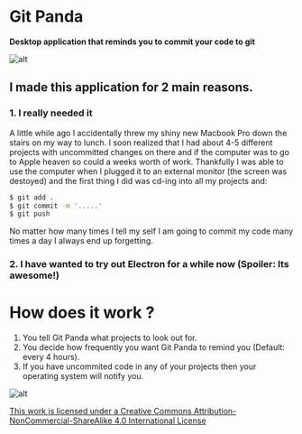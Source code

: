# Git Panda

**Desktop application that reminds you to commit your code to git**
 
![alt](https://tweecode.com/icloud/images/olitomas/5461l1507729713.png?size=750x_)

## I made this application for 2 main reasons.

### 1. I really needed it
A little while ago I accidentally threw my shiny new Macbook Pro down the stairs on my way to lunch. I soon realized that I had about 4-5 different projects with uncommitted changes on there and if the computer was to go to Apple heaven so could a weeks worth of work. Thankfully I was able to use the computer when I plugged it to an external monitor (the screen was destoyed) and the first thing I did was cd-ing into all my projects and:

```bash
$ git add .
$ git commit -m '.....'
$ git push
```

No matter how many times I tell my self I am going to commit my code many times a day I always end up forgetting.

### 2. I have wanted to try out Electron for a while now (Spoiler: Its awesome!)

# How does it work ?
1. You tell Git Panda what projects to look out for.
2. You decide how frequently you want Git Panda to remind you (Default: every 4 hours).
3. If you have uncommited code in any of your projects then your operating system will notify you.



![alt](https://i.creativecommons.org/l/by-nc-sa/4.0/88x31.png)


[This work is licensed under a Creative Commons Attribution-NonCommercial-ShareAlike 4.0 International License](http://creativecommons.org/licenses/by-nc-sa/4.0/)